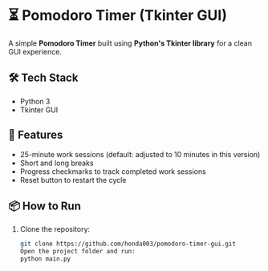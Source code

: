 # ⏳ Pomodoro Timer (Tkinter GUI)

A simple **Pomodoro Timer** built using **Python's Tkinter library** for a clean GUI experience.

## 🛠 Tech Stack
- Python 3  
- Tkinter GUI

## 🚀 Features
- 25-minute work sessions (default: adjusted to 10 minutes in this version)  
- Short and long breaks  
- Progress checkmarks to track completed work sessions  
- Reset button to restart the cycle  

## 📦 How to Run
1. Clone the repository:
   ```bash
   git clone https://github.com/honda003/pomodoro-timer-gui.git
   Open the project folder and run:
   python main.py
